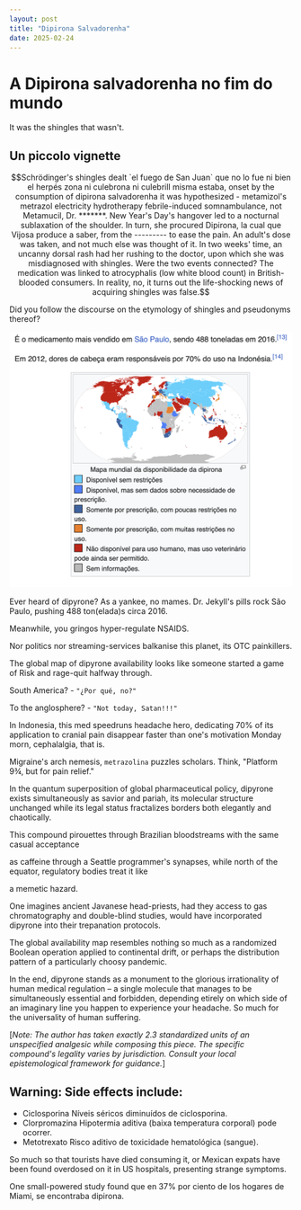 ```yaml
---
layout: post
title: "Dipirona Salvadorenha"
date: 2025-02-24
---
```


# A Dipirona salvadorenha no fim do mundo

It was the shingles that wasn't. 

## Un piccolo vignette
```math
Schrödinger's shingles dealt `el fuego de San Juan` que no lo fue ni bien el herpés zona ni culebrona ni culebrill misma estaba,
onset by the consumption of dipirona salvadorenha it was hypothesized - 
metamizol's metrazol electricity hydrotherapy febrile-induced somnambulance, not Metamucil, Dr. *******. 

New Year's Day's hangover led to a nocturnal sublaxation of the shoulder. In turn, she procured Dipirona, la cual que Vijosa produce a saber, from the --------- to ease the pain.

An adult's dose was taken, and not much else was thought of it.

In two weeks' time, an uncanny dorsal rash had her rushing to the doctor, upon which she was misdiagnosed with shingles.

Were the two events connected? The medication was linked to atrocyphalis (low white blood count) in British-blooded consumers.

In reality, no, it turns out the life-shocking news of acquiring shingles was false.
```

Did you follow the discourse on the etymology of shingles and pseudonyms thereof?

![metramizole-worldwide](/blog/assets/2025/dipirona/dipirona_diaspora.png)


Ever heard of dipyrone? As a yankee, no mames. Dr. Jekyll's pills rock São Paulo, pushing 488 ton(elada)s circa 2016. 

Meanwhile, you gringos hyper-regulate NSAIDS.

Nor politics nor streaming-services balkanise this planet, its OTC painkillers. 

The global map of dipyrone availability looks like someone started a game of Risk and rage-quit halfway through.

South America? - `"¿Por qué, no?"`

To the anglosphere? - `"Not today, Satan!!!"`

In Indonesia, this med speedruns headache hero, dedicating 70% of its application to cranial pain disappear faster than one's motivation Monday morn, cephalalgia, that is.

Migraine's arch nemesis, `metrazolina` puzzles scholars. Think, "Platform 9¾, but for pain relief."

In the quantum superposition of global pharmaceutical policy, dipyrone exists simultaneously as savior and pariah,
its molecular structure unchanged while its legal status fractalizes borders both elegantly and chaotically.

This compound pirouettes through Brazilian bloodstreams with the same casual acceptance

 as caffeine through a Seattle programmer's synapses, while north of the equator, regulatory bodies treat it like 

  a memetic hazard.

One imagines ancient Javanese head-priests, had they access to gas chromatography and double-blind studies, would have
incorporated dipyrone into their trepanation protocols.

The global availability map resembles nothing so much as a randomized Boolean operation applied
to continental drift, or perhaps the distribution pattern of a particularly choosy pandemic. 

In the end, dipyrone stands as a monument to the glorious irrationality of human medical regulation – a single molecule
that manages to be simultaneously essential and forbidden, depending etirely on which side of an imaginary line you happen to
experience your headache. So much for the universality of human suffering.

[*Note: The author has taken exactly 2.3 standardized units of an unspecified analgesic while composing this piece.
The specific compound's legality varies by jurisdiction. Consult your local epistemological framework for guidance.*]

## Warning: Side effects include: 
* Ciclosporina	Níveis séricos diminuídos de ciclosporina.
* Clorpromazina	Hipotermia aditiva (baixa temperatura corporal) pode ocorrer.
* Metotrexato	Risco aditivo de toxicidade hematológica (sangue).

So much so that tourists have died consuming it, or Mexican expats have been found overdosed on it in US hospitals, presenting strange symptoms.

One small-powered study found que en 37% por ciento de los hogares de Miami, se encontraba dipirona.



